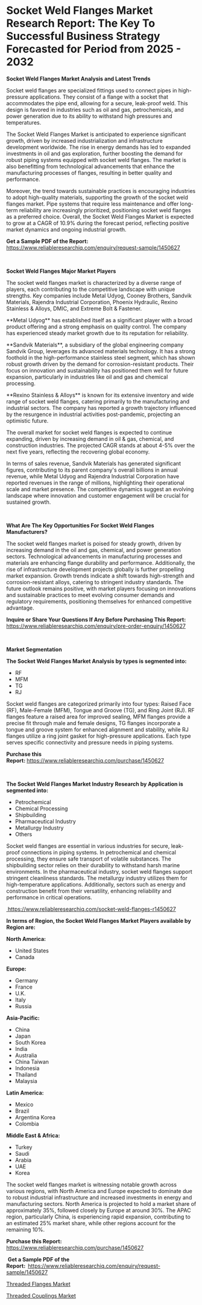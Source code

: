 <p><h1>Socket Weld Flanges Market Research Report: The Key To Successful Business Strategy Forecasted for Period from 2025 - 2032</h1></p><p><strong>Socket Weld Flanges Market Analysis and Latest Trends</strong></p>
<p><p>Socket weld flanges are specialized fittings used to connect pipes in high-pressure applications. They consist of a flange with a socket that accommodates the pipe end, allowing for a secure, leak-proof weld. This design is favored in industries such as oil and gas, petrochemicals, and power generation due to its ability to withstand high pressures and temperatures.</p><p>The Socket Weld Flanges Market is anticipated to experience significant growth, driven by increased industrialization and infrastructure development worldwide. The rise in energy demands has led to expanded investments in oil and gas exploration, further boosting the demand for robust piping systems equipped with socket weld flanges. The market is also benefitting from technological advancements that enhance the manufacturing processes of flanges, resulting in better quality and performance.</p><p>Moreover, the trend towards sustainable practices is encouraging industries to adopt high-quality materials, supporting the growth of the socket weld flanges market. Pipe systems that require less maintenance and offer long-term reliability are increasingly prioritized, positioning socket weld flanges as a preferred choice. Overall, the Socket Weld Flanges Market is expected to grow at a CAGR of 10.9% during the forecast period, reflecting positive market dynamics and ongoing industrial growth.</p></p>
<p><strong>Get a Sample PDF of the Report:&nbsp;</strong> <a href="https://www.reliableresearchiq.com/enquiry/request-sample/1450627?utm_campaign=120&utm_medium=2&utm_source=Github&utm_content=ia&utm_term=17022025&utm_id=socket-weld-flanges">https://www.reliableresearchiq.com/enquiry/request-sample/1450627</a></p>
<p>&nbsp;</p>
<p><strong>Socket Weld Flanges Major Market Players</strong></p>
<p><p>The socket weld flanges market is characterized by a diverse range of players, each contributing to the competitive landscape with unique strengths. Key companies include Metal Udyog, Cooney Brothers, Sandvik Materials, Rajendra Industrial Corporation, Phoenix Hydraulic, Rexino Stainless & Alloys, DMIC, and Extreme Bolt & Fastener.</p><p>**Metal Udyog** has established itself as a significant player with a broad product offering and a strong emphasis on quality control. The company has experienced steady market growth due to its reputation for reliability. </p><p>**Sandvik Materials**, a subsidiary of the global engineering company Sandvik Group, leverages its advanced materials technology. It has a strong foothold in the high-performance stainless steel segment, which has shown robust growth driven by the demand for corrosion-resistant products. Their focus on innovation and sustainability has positioned them well for future expansion, particularly in industries like oil and gas and chemical processing.</p><p>**Rexino Stainless & Alloys** is known for its extensive inventory and wide range of socket weld flanges, catering primarily to the manufacturing and industrial sectors. The company has reported a growth trajectory influenced by the resurgence in industrial activities post-pandemic, projecting an optimistic future.</p><p>The overall market for socket weld flanges is expected to continue expanding, driven by increasing demand in oil & gas, chemical, and construction industries. The projected CAGR stands at about 4-5% over the next five years, reflecting the recovering global economy.</p><p>In terms of sales revenue, Sandvik Materials has generated significant figures, contributing to its parent company's overall billions in annual revenue, while Metal Udyog and Rajendra Industrial Corporation have reported revenues in the range of millions, highlighting their operational scale and market presence. The competitive dynamics suggest an evolving landscape where innovation and customer engagement will be crucial for sustained growth.</p></p>
<p>&nbsp;</p>
<p><strong>What Are The Key Opportunities For Socket Weld Flanges Manufacturers?</strong></p>
<p><p>The socket weld flanges market is poised for steady growth, driven by increasing demand in the oil and gas, chemical, and power generation sectors. Technological advancements in manufacturing processes and materials are enhancing flange durability and performance. Additionally, the rise of infrastructure development projects globally is further propelling market expansion. Growth trends indicate a shift towards high-strength and corrosion-resistant alloys, catering to stringent industry standards. The future outlook remains positive, with market players focusing on innovations and sustainable practices to meet evolving consumer demands and regulatory requirements, positioning themselves for enhanced competitive advantage.</p></p>
<p><strong>Inquire or Share Your Questions If Any Before Purchasing This Report:</strong> <a href="https://www.reliableresearchiq.com/enquiry/pre-order-enquiry/1450627?utm_campaign=120&utm_medium=2&utm_source=Github&utm_content=ia&utm_term=17022025&utm_id=socket-weld-flanges">https://www.reliableresearchiq.com/enquiry/pre-order-enquiry/1450627</a></p>
<p>&nbsp;</p>
<p><strong>Market Segmentation</strong></p>
<p><strong>The Socket Weld Flanges Market Analysis by types is segmented into:</strong></p>
<p><ul><li>RF</li><li>MFM</li><li>TG</li><li>RJ</li></ul></p>
<p><p>Socket weld flanges are categorized primarily into four types: Raised Face (RF), Male-Female (MFM), Tongue and Groove (TG), and Ring Joint (RJ). RF flanges feature a raised area for improved sealing, MFM flanges provide a precise fit through male and female designs, TG flanges incorporate a tongue and groove system for enhanced alignment and stability, while RJ flanges utilize a ring joint gasket for high-pressure applications. Each type serves specific connectivity and pressure needs in piping systems.</p></p>
<p><strong>Purchase this Report:&nbsp;</strong><a href="https://www.reliableresearchiq.com/purchase/1450627?utm_campaign=120&utm_medium=2&utm_source=Github&utm_content=ia&utm_term=17022025&utm_id=socket-weld-flanges">https://www.reliableresearchiq.com/purchase/1450627</a></p>
<p>&nbsp;</p>
<p><strong>The Socket Weld Flanges Market Industry Research by Application is segmented into:</strong></p>
<p><ul><li>Petrochemical</li><li>Chemical Processing</li><li>Shipbuilding</li><li>Pharmaceutical Industry</li><li>Metallurgy Industry</li><li>Others</li></ul></p>
<p><p>Socket weld flanges are essential in various industries for secure, leak-proof connections in piping systems. In petrochemical and chemical processing, they ensure safe transport of volatile substances. The shipbuilding sector relies on their durability to withstand harsh marine environments. In the pharmaceutical industry, socket weld flanges support stringent cleanliness standards. The metallurgy industry utilizes them for high-temperature applications. Additionally, sectors such as energy and construction benefit from their versatility, enhancing reliability and performance in critical operations.</p></p>
<p><a href="https://www.reliableresearchiq.com/socket-weld-flanges-r1450627?utm_campaign=120&utm_medium=2&utm_source=Github&utm_content=ia&utm_term=17022025&utm_id=socket-weld-flanges">&nbsp;https://www.reliableresearchiq.com/socket-weld-flanges-r1450627</a></p>
<p><strong>In terms of Region, the Socket Weld Flanges Market Players available by Region are:</strong></p>
<p>
    <p> <strong> North America: </strong>
        <ul>
            <li>United States</li>
            <li>Canada</li>
        </ul>
        </p> 
    <p> <strong> Europe: </strong>
        <ul>
            <li>Germany</li>
            <li>France</li>
            <li>U.K.</li>
            <li>Italy</li>
            <li>Russia</li>
        </ul>
        </p> 
    <p> <strong> Asia-Pacific: </strong>
        <ul>
            <li>China</li>
            <li>Japan</li>
            <li>South Korea</li>
            <li>India</li>
            <li>Australia</li>
            <li>China Taiwan</li>
            <li>Indonesia</li>
            <li>Thailand</li>
            <li>Malaysia</li>
        </ul>
        </p> 
    <p> <strong> Latin America: </strong>
        <ul>
            <li>Mexico</li>
            <li>Brazil</li>
            <li>Argentina Korea</li>
            <li>Colombia</li>
        </ul>
        </p> 
    <p> <strong> Middle East & Africa: </strong>
        <ul>
            <li>Turkey</li>
            <li>Saudi</li>
            <li>Arabia</li>
            <li>UAE</li>
            <li>Korea</li>
        </ul>
    </p>
    </p>
<p><p>The socket weld flanges market is witnessing notable growth across various regions, with North America and Europe expected to dominate due to robust industrial infrastructure and increased investments in energy and manufacturing sectors. North America is projected to hold a market share of approximately 35%, followed closely by Europe at around 30%. The APAC region, particularly China, is experiencing rapid expansion, contributing to an estimated 25% market share, while other regions account for the remaining 10%.</p></p>
<p><strong>Purchase this Report: </strong><a href="https://www.reliableresearchiq.com/purchase/1450627?utm_campaign=120&utm_medium=2&utm_source=Github&utm_content=ia&utm_term=17022025&utm_id=socket-weld-flanges">https://www.reliableresearchiq.com/purchase/1450627</a></p>
<p>&nbsp;<strong>Get a Sample PDF of the Report:&nbsp;&nbsp;</strong><a href="https://www.reliableresearchiq.com/enquiry/request-sample/1450627?utm_campaign=120&utm_medium=2&utm_source=Github&utm_content=ia&utm_term=17022025&utm_id=socket-weld-flanges">https://www.reliableresearchiq.com/enquiry/request-sample/1450627</a></p>
<p><strong></strong></p>
<p><p><a href="https://github.com/bulkagumanvv/Market-Research-Report-List-1/blob/main/threaded-flanges-market.md?utm_campaign=120&utm_medium=2&utm_source=Github&utm_content=ia&utm_term=17022025&utm_id=socket-weld-flanges">Threaded Flanges Market</a></p><p><a href="https://github.com/shamyzinniwl/Market-Research-Report-List-1/blob/main/threaded-couplings-market.md?utm_campaign=120&utm_medium=2&utm_source=Github&utm_content=ia&utm_term=17022025&utm_id=socket-weld-flanges">Threaded Couplings Market</a></p></p>